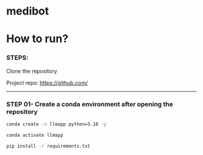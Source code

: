 # medibot

# How to run?
### STEPS:

Clone the repository  

Project repo: https://github.com/

---

### STEP 01- Create a conda environment after opening the repository
```bash
conda create -n llmapp python=3.10 -y

conda activate llmapp

pip install -r requirements.txt